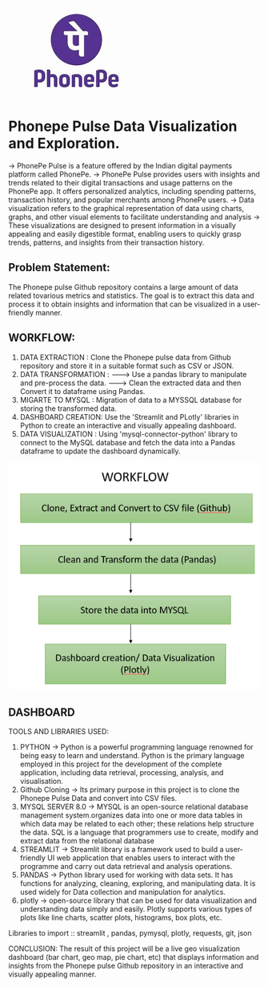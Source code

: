 ![image](images/logo.jpg)

# Phonepe Pulse Data Visualization and Exploration.
-> PhonePe Pulse is a feature offered by the Indian digital payments platform called PhonePe.
-> PhonePe Pulse provides users with insights and trends related to their digital transactions and usage patterns on the PhonePe app. It offers personalized analytics, including spending patterns, transaction history, and popular merchants among PhonePe users.
-> Data visualization refers to the graphical representation of data using charts, graphs, and other visual elements to facilitate understanding and analysis
-> These visualizations are designed to present information in a visually appealing and easily digestible format, enabling users to quickly grasp trends, patterns, and insights from their transaction history.

## Problem Statement:
The Phonepe pulse Github repository contains a large amount of data related tovarious metrics and statistics.
The goal is to extract this data and process it to obtain insights and information that can be visualized in a user-friendly manner.

## WORKFLOW:
1. DATA EXTRACTION :  Clone the Phonepe pulse data from Github repository and store it in a suitable format such as CSV or JSON.
2. DATA TRANSFORMATION :
    ---> Use a pandas library to manipulate and pre-process the data.
    ---> Clean the extracted data and then Convert it to dataframe using Pandas.
3. MIGARTE TO MYSQL : Migration of data to a MYSSQL database for storing the transformed data.
4. DASHBOARD CREATION: Use the 'Streamlit and PLotly' libraries in Python to create an interactive and visually appealing dashboard.
5. DATA VISUALIZATION : Using 'mysql-connector-python' library to connect to the MySQL database and fetch the data into a Pandas dataframe to update the dashboard dynamically.

![image](images/flow.png)

## DASHBOARD 

TOOLS AND LIBRARIES USED:
 1. PYTHON -> Python is a powerful programming language renowned for being easy to learn and understand. Python is the primary language employed in this project for the development of the complete application, including data retrieval, processing, analysis, and visualisation.
 2. Github Cloning -> Its primary purpose in this project is to clone the Phonepe Pulse Data and convert into CSV files.
 3. MYSQL SERVER 8.0 -> MYSQL is an open-source relational database management system.organizes data into one or more data tables in which data may be related to each other; these relations help structure the data. SQL is a language that programmers use to create, modify and extract data from the relational database
 4. STREAMLIT -> Streamlit library is a framework used to build a user-friendly UI web application that enables users to interact with the programme and carry out data retrieval and analysis operations.
 5. PANDAS -> Python library used for working with data sets. It has functions for analyzing, cleaning, exploring, and manipulating data. It is used widely for Data collection and manipulation for analytics.
 6. plotly -> open-source library that can be used for data visualization and understanding data simply and easily. Plotly supports various types of plots like line charts, scatter plots, histograms, box plots, etc.

Libraries to import :: streamlit , pandas, pymysql, plotly, requests, git, json

CONCLUSION:
       The result of this project will be a live geo visualization dashboard (bar chart, geo map, pie chart, etc) that displays information and insights from the Phonepe pulse Github repository in an interactive and visually appealing manner.

